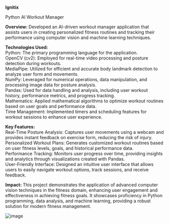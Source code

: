 **Ignitix**

Python AI Workout Manager

**Overview:** Developed an AI-driven workout manager application that assists users in creating personalized fitness routines and tracking their performance using computer vision and machine learning techniques.

**Technologies Used:**\
Python: The primary programming language for the application.\
OpenCV (cv2): Employed for real-time video processing and posture detection during workouts.\
MediaPipe: Utilized for efficient and accurate body landmark detection to analyze user form and movements.\
NumPy: Leveraged for numerical operations, data manipulation, and processing image data for posture analysis.\
Pandas: Used for data handling and analysis, including user workout history, performance metrics, and progress tracking.\
Mathematics: Applied mathematical algorithms to optimize workout routines based on user goals and performance data.\
Time Management: Implemented timers and scheduling features for workout sessions to enhance user experience.

**Key Features:**\
Real-Time Posture Analysis: Captures user movements using a webcam and provides instant feedback on exercise form, reducing the risk of injury.\
Personalized Workout Plans: Generates customized workout routines based on user fitness levels, goals, and historical performance data.\
Performance Tracking: Monitors user progress over time, providing insights and analytics through visualizations created with Pandas.\
User-Friendly Interface: Designed an intuitive user interface that allows users to easily navigate workout options, track sessions, and receive feedback.

**Impact:** This project demonstrates the application of advanced computer vision techniques in the fitness domain, enhancing user engagement and effectiveness in achieving fitness goals. It showcases proficiency in Python programming, data analysis, and machine learning, providing a robust solution for modern fitness management.

![image](https://github.com/user-attachments/assets/93645821-2356-493d-b020-1dbd4ed137b7)
